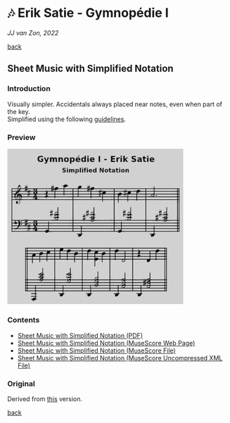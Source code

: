 🎶 Erik Satie - Gymnopédie Ⅰ
============================

*JJ van Zon, 2022*

[back](../README.md)

Sheet Music with Simplified Notation
------------------------------------

### Introduction

Visually simpler. Accidentals always placed near notes, even when part of the key.  
Simplified using the following [guidelines](https://jjvanzon.github.io/Piano-Playing-Docs/methods/sheet-music-notation-simplification.html).

### Preview

<img src="satie-gymnopedie-1-sheet-music-simplified-notation-preview.png" width="400" />

### Contents


- [Sheet Music with Simplified Notation (PDF)](satie-gymnopedie-1-sheet-music-simplified-notation.pdf)
- <a href="https://musescore.com/user/42589871/scores/7991477" target="_blank" rel="noopener noreferrer">Sheet Music with Simplified Notation (MuseScore Web Page)</a>
- [Sheet Music with Simplified Notation (MuseScore File)](satie-gymnopedie-1-sheet-music-simplified-notation.mscz)
- [Sheet Music with Simplified Notation (MuseScore Uncompressed XML File)](satie-gymnopedie-1-sheet-music-simplified-notation.mscx)


### Original

Derived from [this](https://jjvanzon.github.io/Piano-Playing-Docs/satie-gymnopedie-1/sheet-music/README.html) version.

[back](../README.md)